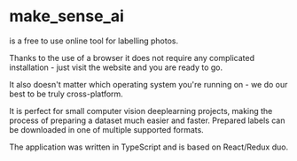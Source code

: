 # make_sense_ai
is a free to use online tool for labelling photos. 

Thanks to the use of a browser it does not require any complicated installation - just visit the website and you are ready to go.


It also doesn't matter which operating system you're running on - we do our best to be truly cross-platform.

It is perfect for small computer vision deeplearning projects, making the process of preparing a dataset much easier and faster. Prepared labels can be downloaded  in one of multiple supported formats. 

The application was written in TypeScript and is based on React/Redux duo.
